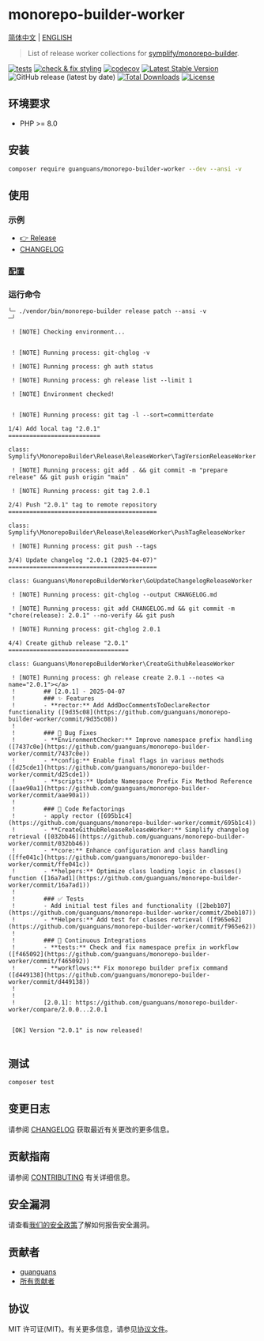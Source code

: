 # monorepo-builder-worker

[简体中文](README-zh_CN.md) | [ENGLISH](README.md)

> List of release worker collections for [symplify/monorepo-builder](https://github.com/symplify/monorepo-builder).

[![tests](https://github.com/guanguans/monorepo-builder-worker/workflows/tests/badge.svg)](https://github.com/guanguans/monorepo-builder-worker/actions)
[![check & fix styling](https://github.com/guanguans/monorepo-builder-worker/actions/workflows/php-cs-fixer.yml/badge.svg)](https://github.com/guanguans/monorepo-builder-worker/actions)
[![codecov](https://codecov.io/gh/guanguans/monorepo-builder-worker/branch/main/graph/badge.svg?token=URGFAWS6S4)](https://codecov.io/gh/guanguans/monorepo-builder-worker)
[![Latest Stable Version](https://poser.pugx.org/guanguans/monorepo-builder-worker/v)](https://packagist.org/packages/guanguans/monorepo-builder-worker)
![GitHub release (latest by date)](https://img.shields.io/github/v/release/guanguans/monorepo-builder-worker)
[![Total Downloads](https://poser.pugx.org/guanguans/monorepo-builder-worker/downloads)](https://packagist.org/packages/guanguans/monorepo-builder-worker)
[![License](https://poser.pugx.org/guanguans/monorepo-builder-worker/license)](https://packagist.org/packages/guanguans/monorepo-builder-worker)

## 环境要求

* PHP >= 8.0

## 安装

```bash
composer require guanguans/monorepo-builder-worker --dev --ansi -v
```

## 使用

### 示例

* [👉 Release](https://github.com/guanguans/monorepo-builder-worker/releases/tag/2.0.3)
* [CHANGELOG](CHANGELOG.md)

### [配置](./monorepo-builder.php)

### 运行命令

```shell
╰─ ./vendor/bin/monorepo-builder release patch --ansi -v                                                            ─╯

 ! [NOTE] Checking environment...                                                                                       


 ! [NOTE] Running process: git-chglog -v                                                                                

 ! [NOTE] Running process: gh auth status                                                                               

 ! [NOTE] Running process: gh release list --limit 1                                                                    

 ! [NOTE] Environment checked!                                                                                          


 ! [NOTE] Running process: git tag -l --sort=committerdate                                                              

1/4) Add local tag "2.0.1"
==========================

class: Symplify\MonorepoBuilder\Release\ReleaseWorker\TagVersionReleaseWorker

 ! [NOTE] Running process: git add . && git commit -m "prepare release" && git push origin "main"                       

 ! [NOTE] Running process: git tag 2.0.1                                                                                

2/4) Push "2.0.1" tag to remote repository
==========================================

class: Symplify\MonorepoBuilder\Release\ReleaseWorker\PushTagReleaseWorker

 ! [NOTE] Running process: git push --tags                                                                              

3/4) Update changelog "2.0.1 (2025-04-07)"
==========================================

class: Guanguans\MonorepoBuilderWorker\GoUpdateChangelogReleaseWorker

 ! [NOTE] Running process: git-chglog --output CHANGELOG.md                                                             

 ! [NOTE] Running process: git add CHANGELOG.md && git commit -m "chore(release): 2.0.1" --no-verify && git push        

 ! [NOTE] Running process: git-chglog 2.0.1                                                                             

4/4) Create github release "2.0.1"
==================================

class: Guanguans\MonorepoBuilderWorker\CreateGithubReleaseWorker

 ! [NOTE] Running process: gh release create 2.0.1 --notes <a name="2.0.1"></a>                                         
 !        ## [2.0.1] - 2025-04-07
 !        ### ✨ Features
 !        - **rector:** Add AddDocCommentsToDeclareRector functionality ([9d35c08](https://github.com/guanguans/monorepo-builder-worker/commit/9d35c08))
 !        
 !        ### 🐞 Bug Fixes
 !        - **EnvironmentChecker:** Improve namespace prefix handling ([7437c0e](https://github.com/guanguans/monorepo-builder-worker/commit/7437c0e))
 !        - **config:** Enable final flags in various methods ([d25cde1](https://github.com/guanguans/monorepo-builder-worker/commit/d25cde1))
 !        - **scripts:** Update Namespace Prefix Fix Method Reference ([aae90a1](https://github.com/guanguans/monorepo-builder-worker/commit/aae90a1))
 !        
 !        ### 💅 Code Refactorings
 !        - apply rector ([695b1c4](https://github.com/guanguans/monorepo-builder-worker/commit/695b1c4))
 !        - **CreateGithubReleaseReleaseWorker:** Simplify changelog retrieval ([032bb46](https://github.com/guanguans/monorepo-builder-worker/commit/032bb46))
 !        - **core:** Enhance configuration and class handling ([ffe041c](https://github.com/guanguans/monorepo-builder-worker/commit/ffe041c))
 !        - **helpers:** Optimize class loading logic in classes() function ([16a7ad1](https://github.com/guanguans/monorepo-builder-worker/commit/16a7ad1))
 !        
 !        ### ✅ Tests
 !        - Add initial test files and functionality ([2beb107](https://github.com/guanguans/monorepo-builder-worker/commit/2beb107))
 !        - **Helpers:** Add test for classes retrieval ([f965e62](https://github.com/guanguans/monorepo-builder-worker/commit/f965e62))
 !        
 !        ### 🤖 Continuous Integrations
 !        - **tests:** Check and fix namespace prefix in workflow ([f465092](https://github.com/guanguans/monorepo-builder-worker/commit/f465092))
 !        - **workflows:** Fix monorepo builder prefix command ([d449138](https://github.com/guanguans/monorepo-builder-worker/commit/d449138))
 !                                                                                                                      
 !                                                                                                                      
 !        [2.0.1]: https://github.com/guanguans/monorepo-builder-worker/compare/2.0.0...2.0.1                           

                                                                                                                        
 [OK] Version "2.0.1" is now released!                                                                                  
                                                                                                                        
```

## 测试

```bash
composer test
```

## 变更日志

请参阅 [CHANGELOG](CHANGELOG.md) 获取最近有关更改的更多信息。

## 贡献指南

请参阅 [CONTRIBUTING](.github/CONTRIBUTING.md) 有关详细信息。

## 安全漏洞

请查看[我们的安全政策](../../security/policy)了解如何报告安全漏洞。

## 贡献者

* [guanguans](https://github.com/guanguans)
* [所有贡献者](../../contributors)

## 协议

MIT 许可证(MIT)。有关更多信息，请参见[协议文件](LICENSE)。
